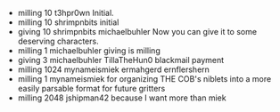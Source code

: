 - milling 10 t3hpr0wn Initial.
- milling 10 shrimpnbits initial
- giving 10 shrimpnbits michaelbuhler Now you can give it to some deserving characters.
- milling 1 michaelbuhler giving is milling
- giving 3 michaelbuhler TillaTheHun0 blackmail payment
- milling 1024 mynameismiek ermahgerd ernflershern
- milling 1 mynameismiek for organizing THE COB's niblets into a more easily parsable format for future gritters
- milling 2048 jshipman42 because I want more than miek
